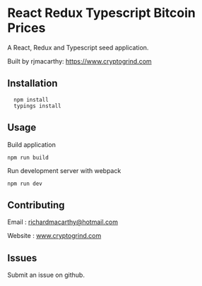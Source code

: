 
# React Redux Typescript Bitcoin Prices 

A React, Redux and Typescript seed application.

Built by rjmacarthy: https://www.cryptogrind.com

## Installation

```
  npm install 
  typings install
```

## Usage


Build application

```
npm run build
```

Run development server with webpack

```
npm run dev
```

## Contributing

Email : richardmacarthy@hotmail.com

Website : www.cryptogrind.com

## Issues

Submit an issue on github.